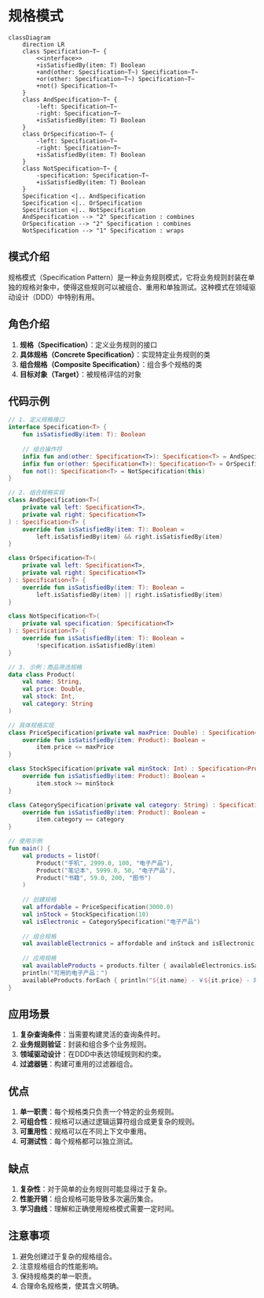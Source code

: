 # 规格模式

```mermaid
classDiagram
    direction LR
    class Specification~T~ {
        <<interface>>
        +isSatisfiedBy(item: T) Boolean
        +and(other: Specification~T~) Specification~T~
        +or(other: Specification~T~) Specification~T~
        +not() Specification~T~
    }
    class AndSpecification~T~ {
        -left: Specification~T~
        -right: Specification~T~
        +isSatisfiedBy(item: T) Boolean
    }
    class OrSpecification~T~ {
        -left: Specification~T~
        -right: Specification~T~
        +isSatisfiedBy(item: T) Boolean
    }
    class NotSpecification~T~ {
        -specification: Specification~T~
        +isSatisfiedBy(item: T) Boolean
    }
    Specification <|.. AndSpecification
    Specification <|.. OrSpecification
    Specification <|.. NotSpecification
    AndSpecification --> "2" Specification : combines
    OrSpecification --> "2" Specification : combines
    NotSpecification --> "1" Specification : wraps
```


## 模式介绍
规格模式（Specification Pattern）是一种业务规则模式，它将业务规则封装在单独的规格对象中，使得这些规则可以被组合、重用和单独测试。这种模式在领域驱动设计（DDD）中特别有用。

## 角色介绍
1. **规格（Specification）**：定义业务规则的接口
2. **具体规格（Concrete Specification）**：实现特定业务规则的类
3. **组合规格（Composite Specification）**：组合多个规格的类
4. **目标对象（Target）**：被规格评估的对象

## 代码示例

```kotlin
// 1. 定义规格接口
interface Specification<T> {
    fun isSatisfiedBy(item: T): Boolean
    
    // 组合操作符
    infix fun and(other: Specification<T>): Specification<T> = AndSpecification(this, other)
    infix fun or(other: Specification<T>): Specification<T> = OrSpecification(this, other)
    fun not(): Specification<T> = NotSpecification(this)
}

// 2. 组合规格实现
class AndSpecification<T>(
    private val left: Specification<T>,
    private val right: Specification<T>
) : Specification<T> {
    override fun isSatisfiedBy(item: T): Boolean =
        left.isSatisfiedBy(item) && right.isSatisfiedBy(item)
}

class OrSpecification<T>(
    private val left: Specification<T>,
    private val right: Specification<T>
) : Specification<T> {
    override fun isSatisfiedBy(item: T): Boolean =
        left.isSatisfiedBy(item) || right.isSatisfiedBy(item)
}

class NotSpecification<T>(
    private val specification: Specification<T>
) : Specification<T> {
    override fun isSatisfiedBy(item: T): Boolean =
        !specification.isSatisfiedBy(item)
}

// 3. 示例：商品筛选规格
data class Product(
    val name: String,
    val price: Double,
    val stock: Int,
    val category: String
)

// 具体规格实现
class PriceSpecification(private val maxPrice: Double) : Specification<Product> {
    override fun isSatisfiedBy(item: Product): Boolean =
        item.price <= maxPrice
}

class StockSpecification(private val minStock: Int) : Specification<Product> {
    override fun isSatisfiedBy(item: Product): Boolean =
        item.stock >= minStock
}

class CategorySpecification(private val category: String) : Specification<Product> {
    override fun isSatisfiedBy(item: Product): Boolean =
        item.category == category
}

// 使用示例
fun main() {
    val products = listOf(
        Product("手机", 2999.0, 100, "电子产品"),
        Product("笔记本", 5999.0, 50, "电子产品"),
        Product("书籍", 59.0, 200, "图书")
    )
    
    // 创建规格
    val affordable = PriceSpecification(3000.0)
    val inStock = StockSpecification(10)
    val isElectronic = CategorySpecification("电子产品")
    
    // 组合规格
    val availableElectronics = affordable and inStock and isElectronic
    
    // 应用规格
    val availableProducts = products.filter { availableElectronics.isSatisfiedBy(it) }
    println("可用的电子产品：")
    availableProducts.forEach { println("${it.name} - ￥${it.price} - 库存：${it.stock}") }
}
```

## 应用场景
1. **复杂查询条件**：当需要构建灵活的查询条件时。
2. **业务规则验证**：封装和组合多个业务规则。
3. **领域驱动设计**：在DDD中表达领域规则和约束。
4. **过滤器链**：构建可重用的过滤器组合。

## 优点
1. **单一职责**：每个规格类只负责一个特定的业务规则。
2. **可组合性**：规格可以通过逻辑运算符组合成更复杂的规则。
3. **可重用性**：规格可以在不同上下文中重用。
4. **可测试性**：每个规格都可以独立测试。

## 缺点
1. **复杂性**：对于简单的业务规则可能显得过于复杂。
2. **性能开销**：组合规格可能导致多次遍历集合。
3. **学习曲线**：理解和正确使用规格模式需要一定时间。

## 注意事项
1. 避免创建过于复杂的规格组合。
2. 注意规格组合的性能影响。
3. 保持规格类的单一职责。
4. 合理命名规格类，使其含义明确。